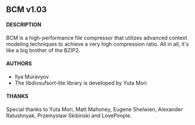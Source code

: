 ## BCM v1.03

#### DESCRIPTION
BCM is a high-performance file compressor that utilizes advanced context modeling techniques to achieve a very high compression ratio. All in all, it's like a big brother of the BZIP2.

#### AUTHORS
- Ilya Muravyov
- The libdivsufsort-lite library is developed by Yuta Mori

#### THANKS
Special thanks to Yuta Mori, Matt Mahoney, Eugene Shelwien, Alexander Ratushnyak, Przemyslaw Skibinski and LovePimple.
